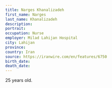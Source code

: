 ```yaml
---
title: Narges Khanalizadeh
first_name: Narges
last_name: Khanalizadeh
description: 
portrait: 
occupation: Nurse
employer: Milad Lahijan Hospital
city: Lahijan
province: 
country: Iran
source: https://iranwire.com/en/features/6750
birth_date: 
death_date: 
---
```


25 years old.